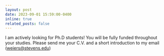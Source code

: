 ```yaml
---
layout: post
date: 2023-09-01 15:59:00-0400
inline: true
related_posts: false
---
```


I am actively looking for Ph.D students! You will be fully funded throughout your studies. Please send me your C.V. and a short introduction to my email (weiers@stevens.edu)